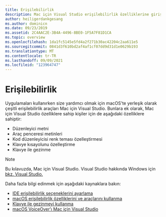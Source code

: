 ```yaml
---
title: Erişilebilirlik
description: Mac için Visual Studio erişilebilirlik özelliklerine giriş.
author: heiligerdankgesang
ms.author: dominicn
ms.date: 09/23/2019
ms.assetid: 2C4AAC2E-3B4A-4496-8BE0-1F5A7F81D1CA
ms.topic: overview
ms.openlocfilehash: 1da1fc5145e5fd4a2f271b30ac42204c2aa611e5
ms.sourcegitcommit: 0841d3f610bd2af4af1cf07dd9d31d1e0629b193
ms.translationtype: MT
ms.contentlocale: tr-TR
ms.lasthandoff: 09/09/2021
ms.locfileid: "123964747"
---
```

# <a name="accessibility"></a>Erişilebilirlik

Uygulamaları kullanırken size yardımcı olmak için macOS'te yerleşik olarak çeşitli erişilebilirlik araçları Mac için Visual Studio.  Bunlara ek olarak, Mac için Visual Studio özelliklere sahip kişiler için de aşağıdaki özelliklere sahiptir:

* Düzenleyici metni
* Araç penceresi metinleri
* Kod düzenleyicisi renk teması özelleştirmesi
* Klavye kısayolunu özelleştirme
* Klavye ile gezinme

> [!NOTE]
> Bu kılavuzda, Mac için Visual Studio. Visual Studio hakkında Windows için [bkz. Visual Studio.](/visualstudio/ide/reference/accessibility-features-of-visual-studio)

Daha fazla bilgi edinmek için aşağıdaki kaynaklara bakın:

* [IDE erişilebilirlik seçeneklerini ayarlama](accessibility-ide-options.md)
* [macOS erişilebilirlik özelliklerini ve araçlarını kullanma](accessibility-macos.md)
* [Klavye ile gezinmeyi kullanma](accessibility-keyboard.md)
* [macOS VoiceOver'ı Mac için Visual Studio](accessibility-voiceover.md)
